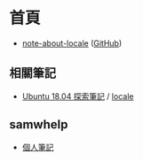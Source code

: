 
# 首頁

* [note-about-locale](https://samwhelp.github.io/note-about-locale/) ([GitHub](https://github.com/samwhelp/note-about-locale))


## 相關筆記

* [Ubuntu 18.04 探索筆記](https://samwhelp.github.io/note-ubuntu-18.04/) / [locale](https://samwhelp.github.io/note-ubuntu-18.04/read/howto/install/locale/)


## samwhelp

* [個人筆記](https://samwhelp.github.io/book/)
